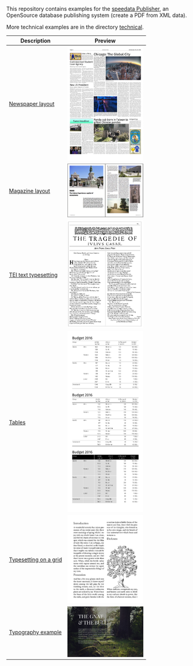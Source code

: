 This repository contains examples for the [speedata Publisher](https://github.com/speedata/publisher), an OpenSource database publishing system (create a PDF from XML data).

More technical examples are in the directory [technical](technical).

Description  | Preview
------------ | -------------
[Newspaper layout](news) | <a href="news"><img src="news/firstpage.png" width="200"></a>
[Magazine layout](magazine) | <a href="magazine"><img src="magazine/firstpage.png" width="200"></a>
[TEI text typesetting](shakespeare) | <a href="shakespeare"><img src="shakespeare/firstpage.png" width="200"></a>
[Tables](tables) | <a href="tables"><img src="tables/firstpage.png" width="200"></a>
[Typesetting on a grid](grid) | <a href="grid"><img src="grid/firstpage.png" width="200"></a>
[Typography example](aesopgnatbull) | <a href="aesopgnatbull"><img src="aesopgnatbull/firstpage.png" width="200"></a>

